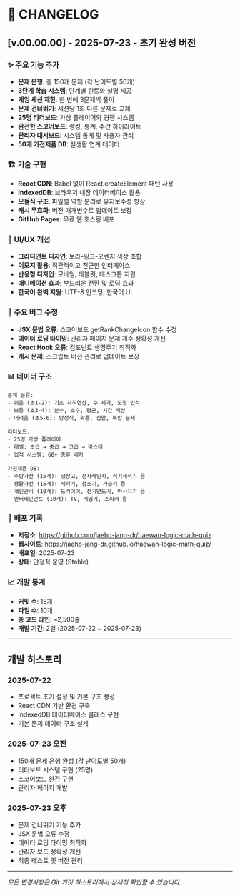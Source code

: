 # 📝 CHANGELOG

## [v.00.00.00] - 2025-07-23 - 초기 완성 버전

### ✨ 주요 기능 추가
- **문제 은행**: 총 150개 문제 (각 난이도별 50개)
- **3단계 학습 시스템**: 단계별 힌트와 설명 제공
- **게임 세션 제한**: 한 번에 3문제씩 풀이
- **문제 건너뛰기**: 세션당 1회 다른 문제로 교체
- **25명 리더보드**: 가상 플레이어와 경쟁 시스템
- **완전한 스코어보드**: 랭킹, 통계, 주간 하이라이트
- **관리자 대시보드**: 시스템 통계 및 사용자 관리
- **50개 가전제품 DB**: 실생활 연계 데이터

### 🏗 기술 구현
- **React CDN**: Babel 없이 React.createElement 패턴 사용
- **IndexedDB**: 브라우저 내장 데이터베이스 활용
- **모듈식 구조**: 파일별 역할 분리로 유지보수성 향상
- **캐시 무효화**: 버전 매개변수로 업데이트 보장
- **GitHub Pages**: 무료 웹 호스팅 배포

### 🎨 UI/UX 개선
- **그라디언트 디자인**: 보라-핑크-오렌지 색상 조합
- **이모지 활용**: 직관적이고 친근한 인터페이스
- **반응형 디자인**: 모바일, 태블릿, 데스크톱 지원
- **애니메이션 효과**: 부드러운 전환 및 로딩 효과
- **한국어 완벽 지원**: UTF-8 인코딩, 한국어 UI

### 🐛 주요 버그 수정
- **JSX 문법 오류**: 스코어보드 getRankChangeIcon 함수 수정
- **데이터 로딩 타이밍**: 관리자 페이지 문제 개수 정확성 개선
- **React Hook 오류**: 컴포넌트 생명주기 최적화
- **캐시 문제**: 스크립트 버전 관리로 업데이트 보장

### 📊 데이터 구조
```
문제 분류:
- 쉬움 (초1-2): 기초 사칙연산, 수 세기, 도형 인식
- 보통 (초3-4): 분수, 소수, 평균, 시간 계산
- 어려움 (초5-6): 방정식, 확률, 집합, 복합 문제

리더보드:
- 25명 가상 플레이어
- 레벨: 초급 → 중급 → 고급 → 마스터
- 업적 시스템: 60+ 종류 배지

가전제품 DB:
- 주방가전 (15개): 냉장고, 전자레인지, 식기세척기 등
- 생활가전 (15개): 세탁기, 청소기, 가습기 등
- 개인관리 (10개): 드라이어, 전기면도기, 마사지기 등
- 엔터테인먼트 (10개): TV, 게임기, 스피커 등
```

### 🚀 배포 기록
- **저장소**: https://github.com/jaeho-jang-dr/haewan-logic-math-quiz
- **웹사이트**: https://jaeho-jang-dr.github.io/haewan-logic-math-quiz/
- **배포일**: 2025-07-23
- **상태**: 안정적 운영 (Stable)

### 📈 개발 통계
- **커밋 수**: 15개
- **파일 수**: 10개
- **총 코드 라인**: ~2,500줄
- **개발 기간**: 2일 (2025-07-22 ~ 2025-07-23)

---

## 개발 히스토리

### 2025-07-22
- 프로젝트 초기 설정 및 기본 구조 생성
- React CDN 기반 환경 구축
- IndexedDB 데이터베이스 클래스 구현
- 기본 문제 데이터 구조 설계

### 2025-07-23 오전
- 150개 문제 은행 완성 (각 난이도별 50개)
- 리더보드 시스템 구현 (25명)
- 스코어보드 완전 구현
- 관리자 페이지 개발

### 2025-07-23 오후
- 문제 건너뛰기 기능 추가
- JSX 문법 오류 수정
- 데이터 로딩 타이밍 최적화
- 관리자 보드 정확성 개선
- 최종 테스트 및 버전 관리

---

*모든 변경사항은 Git 커밋 히스토리에서 상세히 확인할 수 있습니다.*